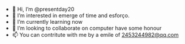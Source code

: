 - 👋 Hi, I’m @presentday20
- 👀 I’m interested in emerge of time and esforço.
- 🌱 I’m currently learning now
- 💞️ I’m looking to collaborate on computer have some honour
- 📫 You can contritute with me by a emile of 2453244982@qq.com 

<!---
presentday20/presentday20 is a ✨ special ✨ repository because its `README.md` (this file) appears on your GitHub profile.
You can click the Preview link to take a look at your changes.
--->

